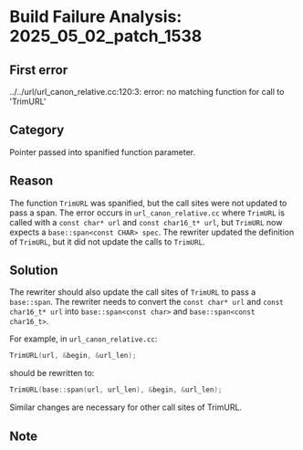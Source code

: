 # Build Failure Analysis: 2025_05_02_patch_1538

## First error

../../url/url_canon_relative.cc:120:3: error: no matching function for call to 'TrimURL'

## Category
Pointer passed into spanified function parameter.

## Reason
The function `TrimURL` was spanified, but the call sites were not updated to pass a span. The error occurs in `url_canon_relative.cc` where `TrimURL` is called with a `const char* url` and `const char16_t* url`, but `TrimURL` now expects a `base::span<const CHAR> spec`. The rewriter updated the definition of `TrimURL`, but it did not update the calls to `TrimURL`.

## Solution
The rewriter should also update the call sites of `TrimURL` to pass a `base::span`. The rewriter needs to convert the `const char* url` and `const char16_t* url` into `base::span<const char>` and `base::span<const char16_t>`.

For example, in `url_canon_relative.cc`:

```c++
TrimURL(url, &begin, &url_len);
```

should be rewritten to:

```c++
TrimURL(base::span(url, url_len), &begin, &url_len);
```

Similar changes are necessary for other call sites of TrimURL.

## Note
```